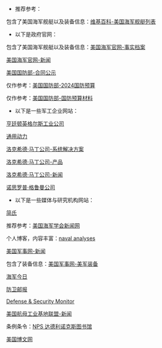 - 推荐参考：

包含了美国海军舰艇以及装备信息：[维基百科-美国海军舰艇列表](https://zh.wikipedia.org/wiki/美國海軍艦艇列表)

- 以下是政府官网：

包含了美国海军舰艇以及装备信息：[美国海军官网-事实档案](https://www.navy.mil/Resources/Fact-Files/)

[美国海军官网-新闻](https://www.navy.mil/Press-Office/News-Stories/)

[美国国防部-合同公示](https://www.defense.gov/News/Contracts/)

仅作参考：[美国国防部-2024国防预算](https://www.defense.gov/Spotlights/FY2024-Defense-Budget/)

仅作参考：[美国国防部-国防预算材料](https://comptroller.defense.gov/Budget-Materials/)

- 以下是一些军工企业网站：

[亨廷顿英格尔斯工业公司](https://hii.com/newsroom/)

[通用动力](https://www.gd.com/news/news-feed?page=0)

[洛克希德·马丁公司-系统解决方案](https://www.lockheedmartin.com/en-us/capabilities/maritime-systems.html)

[洛克希德·马丁公司-产品](https://www.lockheedmartin.com/en-us/products.html?domain=land%2C&capability=&country=)

[洛克希德·马丁公司-新闻](https://news.lockheedmartin.com/news-releases)

[诺思罗普·格鲁曼公司](https://www.northropgrumman.com/what-we-do/sea/)

- 以下是一些媒体与研究机构网站：

[简氏](https://www.janes.com/sea-news-list)

推荐参考：[美国海军学会新闻网](https://news.usni.org/)

个人博客，内容丰富：[naval analyses](https://www.navalanalyses.com/)

[美国军事网-新闻](https://www.military.com/daily-news)

包含了装备信息：[美国军事网-美军装备](https://www.military.com/equipment/military-aircraft)

[海军今日](https://www.navaltoday.com/)

[防卫邮报](https://www.thedefensepost.com/)

[Defense & Security Monitor](https://dsm.forecastinternational.com/wordpress/)

[美国航母工业基地联盟-新闻](https://www.acibc.org/our-impact/newsroom/)

条例条令：[NPS 达德利诺克斯图书馆](https://libguides.nps.edu/milpubs/doctrine)

[美国博文网](https://science.howstuffworks.com/naval-technology-channel.htm)
